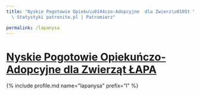 ```yaml
---
title: "Nyskie Pogotowie Opieku\u0144czo-Adopcyjne  dla Zwierz\u0105t \u0141APA  |\
  \ Statystyki patronite.pl | Patromierz"

permalink: /lapanysa
---
```


# [Nyskie Pogotowie Opiekuńczo-Adopcyjne  dla Zwierząt ŁAPA ](https://patronite.pl/lapanysa)

{% include profile.md name="lapanysa" prefix="l" %}
